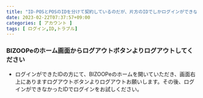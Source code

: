 ```yaml
---
title: "ID-POSとPOSのIDを分けて契約しているのだが、片方のIDでしかログインができない"
date: 2023-02-22T07:37:57+09:00
categories: [ アカウント ]
tags: [ ログイン,ID,トラブル]
---
```


### BIZOOPeのホーム画面からログアウトボタンよりログアウトしてください

* ログインができたIDの方にて、BIZOOPeのホームを開いていただき、画面右上にありますログアウトボタンよりログアウトお願いします。その後、ログインができなかったIDでログインをお試しください。
